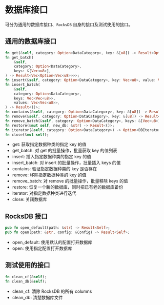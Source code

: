 # 数据库接口

可分为通用的数据库接口、`RocksDB` 自身的接口及测试使用的接口。

## 通用的数据库接口

```rust
fn get(&self, category: Option<DataCategory>, key: &[u8]) -> Result<Option<Vec<u8>>>;
fn get_batch(
    &self,
    category: Option<DataCategory>,
    keys: &[Vec<u8>],
) -> Result<Vec<Option<Vec<u8>>>>;
fn insert(&self, category: Option<DataCategory>, key: Vec<u8>, value: Vec<u8>) -> Result<()>;
fn insert_batch(
    &self,
    category: Option<DataCategory>,
    keys: Vec<Vec<u8>>,
    values: Vec<Vec<u8>>,
) -> Result<()>;
fn contains(&self, category: Option<DataCategory>, key: &[u8]) -> Result<bool>;
fn remove(&self, category: Option<DataCategory>, key: &[u8]) -> Result<()>;
fn remove_batch(&self, category: Option<DataCategory>, keys: &[Vec<u8>]) -> Result<()>;
fn restore(&mut self, new_db: &str) -> Result<()>;
fn iterator(&self, category: Option<DataCategory>) -> Option<DBIterator>;
fn close(&mut self);
```

* get: 获取指定数据种类的指定 key 的值
* get_batch: 对 get 的批量操作，批量获取 key 的值列表
* insert: 插入指定数据种类的指定 key 的值
* insert_batch: 对 insert 的批量操作，批量插入 keys 的值
* contains: 验证指定数据种类的 key 是否存在
* remove: 移除指定数据种类的 key 的值
* remove_batch: 对 remove 的批量操作，批量移除 keys 的值
* restore: 恢复一个新的数据库，同时把已有老的数据库备份
* iterator: 对指定数据种类进行迭代
* close: 关闭数据库

## RocksDB 接口

```rust
pub fn open_default(path: &str) -> Result<Self>; 
pub fn open(path: &str, config: &Config) -> Result<Self>;
```

* open_default: 使用默认的配置打开数据库
* open: 使用指定配置打开数据库

## 测试使用的接口

```rust
fn clean_cf(&self);
fn clean_db(&self);
```

* clean_cf: 清除 RocksDB 的所有 columns
* clean_db: 清楚数据库文件
